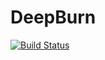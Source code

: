 # DeepBurn

[![Build Status](https://github.com/gvdeynde/DeepBurn.jl/actions/workflows/CI.yml/badge.svg?branch=master)](https://github.com/gvdeynde/DeepBurn.jl/actions/workflows/CI.yml?query=branch%3Amaster)

